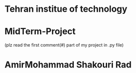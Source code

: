 # Tehran institue of technology
# MidTerm-Project 
(plz read the first comment(#) part of my project in .py file)
# AmirMohammad Shakouri Rad
